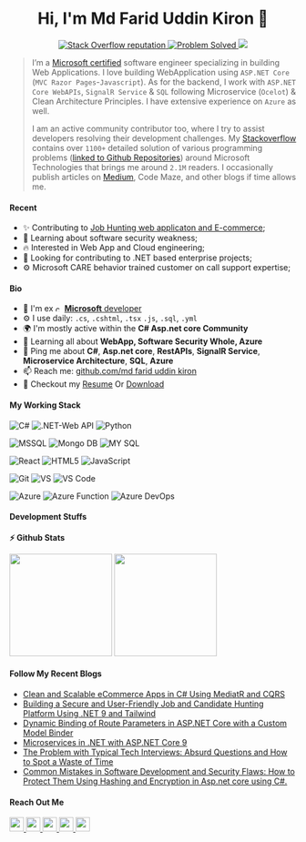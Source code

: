 <h1 align="center">Hi, I'm Md Farid Uddin Kiron 👋</h1>

<p align="center">
 <a href="https://stackoverflow.com/users/9663070/md-farid-uddin-kiron">
    <img alt="Stack Overflow reputation" src="https://img.shields.io/stackexchange/stackoverflow/r/9663070?color=orange&label=Stackoverflow&logo=stackoverflow&logoColor=orange&style=social">
  </a>
  <a href="https://stackoverflow.com/users/9663070/md-farid-uddin-kiron?tab=answers">
    <img src="https://img.shields.io/badge/ProblemSolved-1100+-success" alt="Problem Solved" />
  </a>
  <a href="https://stackoverflow.com/users/9663070/md-farid-uddin-kiron">
    <img src="https://img.shields.io/badge/Impact-3.1M-red" />
  </a>
</p>

> I’m a [Microsoft certified](https://learn.microsoft.com/en-us/users/fariduddinkironmsft-5690/transcript/dee6ni2x0rk8qqn) software engineer specializing in building Web Applications. I love building WebApplication using `ASP.NET Core` (`MVC Razor Pages`-`Javascript`). As for the backend, I work with `ASP.NET Core WebAPIs`, `SignalR Service` & `SQL` following Microservice (`Ocelot`) & Clean Architecture Principles. I have extensive experience on `Azure` as well. 
> 
> I am an active community contributor too, where I try to assist developers resolving their development challenges. My [Stackoverflow](https://stackoverflow.com/users/9663070/md-farid-uddin-kiron) contains over `1100+` detailed solution of various programming problems ([linked to Github Repositories](https://github.com/kironiitdu?tab=repositories)) around Microsoft Technologies that brings me around `2.1M` readers. I occasionally publish articles on [Medium](https://medium.com/@dotnetkiron), Code Maze, and other blogs if time allows me.



#### Recent

- ✨ Contributing to [Job Hunting web applicaton and E-commerce](https://collabera.com/);
- 🌱 Learning about software security weakness;
- :fire: Interested in Web App and Cloud engineering;
- :calendar: Looking for contributing to .NET based enterprise projects;
- ⚙️ Microsoft CARE behavior trained customer on call support expertise; 

#### Bio

- 🏢 I'm ex <img height="12" src="https://i.sstatic.net/U1arX.png" alt="csharp"> [**Microsoft** developer](https://www.wicresoftinternational.com/about-us?hsLang=en)
- ⚙️ I use daily: `.cs`, `.cshtml`, `.tsx` `.js`, `.sql`, `.yml`
- 🌍 I'm mostly active within the **C# Asp.net core Community**
- 🌱 Learning all about **WebApp, Software Security Whole, Azure**
- 💬 Ping me about **C#**, **Asp.net core**, **RestAPIs**, **SignalR Service**, **Microservice Architecture**, **SQL**, **Azure**
- 📫 Reach me: [github.com/md farid uddin kiron](https://github.com/kironiitdu/fariduddin.github.io)
- 📝 Checkout my [Resume](https://github.com/kironiitdu/fariduddin.github.io) Or [Download](https://github.com/kironiitdu/fariduddin.github.io/blob/main/Resume_Md_Farid_Uddin.pdf)

#### My Working Stack




![C#](https://img.shields.io/badge/-CSharp-purple?style=square&logo=csharp)
![.NET-Web API](https://img.shields.io/badge/-.NET-purple?style=square&logo=.net)
![Python](https://img.shields.io/badge/python-3670A0?style=square&logo=python&logoColor=ffdd54)



![MSSQL](https://img.shields.io/badge/-MSSQL-white?style=square&logoColor=red&logo=microsoft-sql-server)
![Mongo DB](https://img.shields.io/badge/MongoDB-4EA94B?style=square&logo=mongodb&logoColor=white)
![MY SQL](https://img.shields.io/badge/MySQL-005C84?style=square&logo=mysql&logoColor=white)



![React](https://img.shields.io/badge/React-20232A?style=square&logo=react&logoColor=61DAFB)
![HTML5](https://img.shields.io/badge/-HTML5-%23E44D27?style=square&logo=html5&logoColor=ffffff)
![JavaScript](https://img.shields.io/badge/-JavaScript-%23F7DF1C?style=square&logo=javascript&logoColor=000000&labelColor=%23F7DF1C&color=%23FFCE5A)



![Git](https://img.shields.io/badge/-Git-%23F05032?style=flat-square&logo=git&logoColor=%23ffffff)
![VS](https://img.shields.io/badge/-Visual_Studio-purple?style=flat-square&logo=visual-studio)
![VS Code](https://img.shields.io/badge/-VSCode-%23007ACC?style=flat-square&logo=visual-studio-code)



![Azure](https://img.shields.io/badge/-Azure-blue?style=square&logo=microsoft-azure&logoColor=white)
![Azure Function](https://img.shields.io/badge/Azure_Functions-0062AD?style=square&logo=azure-functions&logoColor=white)
![Azure DevOps](https://img.shields.io/badge/-Azure_DevOps-blue?style=square&logo=azure-devops&logoColor=white)





#### Development Stuffs

<b>⚡ Github Stats</b>
<p float="left">
<img height="180em" src="https://github-readme-stats.vercel.app/api?username=kironiitdu&show_icons=true&hide_border=true&&count_private=true&include_all_commits=true" /> 
<img height="180em" src="https://github-readme-stats.vercel.app/api/top-langs/?username=kironiitdu&show_icons=true&hide_border=true&layout=compact&langs_count=8"/>
 
</p>

#### Follow My Recent Blogs
- [Clean and Scalable eCommerce Apps in C# Using MediatR and CQRS](https://medium.com/@dotnetkiron/building-clean-and-scalable-ecommerce-apps-in-c-using-mediatr-and-cqrs-9b6084d29664)
- [Building a Secure and User-Friendly Job and Candidate Hunting Platform Using .NET 9 and Tailwind](https://medium.com/@dotnetkiron/building-a-secure-and-user-friendly-job-and-candidate-hunting-platform-using-net-9-and-tailwind-5c2a1afd92f4)
- [Dynamic Binding of Route Parameters in ASP.NET Core with a Custom Model Binder](https://medium.com/@dotnetkiron/dynamic-binding-of-route-parameters-in-asp-net-core-with-a-custom-model-binder-9d830f1014f1)
- [Microservices in .NET with ASP.NET Core 9](https://medium.com/@dotnetkiron/microservices-in-net-with-asp-net-core-8-3d2a52dbd1fa)
- [The Problem with Typical Tech Interviews: Absurd Questions and How to Spot a Waste of Time](https://medium.com/@dotnetkiron/the-problem-with-typical-tech-interviews-nonsensical-questions-and-how-to-spot-a-waste-of-time-6e064e5606c1)
- [Common Mistakes in Software Development and Security Flaws: How to Protect Them Using Hashing and Encryption in Asp.net core using C#.](https://medium.com/@dotnetkiron/common-mistakes-in-software-development-and-security-flaws-how-to-protect-them-using-hashing-and-0d4bc247a7b6)

#### Reach Out Me

<p left="center">
 <a href="mailto:kironiitdu@outlook.com">
  <img src="https://img.shields.io/badge/Microsoft_Outlook-0078D4?style=for-the-badge&logo=microsoft-outlook&logoColor=white" height=25>
</a>
 <a href="https://www.linkedin.com/in/fariduddinkiron/">
  <img src="https://img.shields.io/badge/linkedin-%230077B5.svg?&style=for-the-badge&logo=linkedin&logoColor=white" height=25>
</a> 
 <a href="https://stackoverflow.com/users/9663070/md-farid-uddin-kiron">
  <img src="https://img.shields.io/badge/Stack_Overflow-FE7A16?style=for-the-badge&logo=stack-overflow&logoColor=white" height=25>
  
</a> 

 
 <a href="kironiitdu_430">
  <img src="https://img.shields.io/badge/WeChat-07C160?style=for-the-badge&logo=wechat&logoColor=white" height=25>
</a>
<a href="https://www.facebook.com/webapi2">
  <img src="https://img.shields.io/badge/Facebook-1877F2?style=for-the-badge&logo=facebook&logoColor=white" height=25>
</a>


</p>

